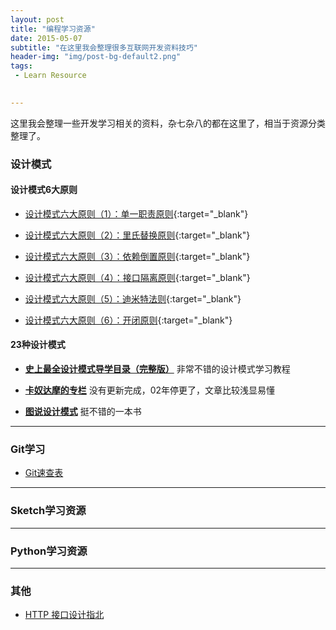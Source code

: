 ```yaml
---
layout: post
title: "编程学习资源"
date: 2015-05-07
subtitle: "在这里我会整理很多互联网开发资料技巧"
header-img: "img/post-bg-default2.png"
tags: 
 - Learn Resource

  
---
```



这里我会整理一些开发学习相关的资料，杂七杂八的都在这里了，相当于资源分类整理了。

### 设计模式  

#### 设计模式6大原则
* [设计模式六大原则（1）：单一职责原则](http://www.importnew.com/15497.html){:target="_blank"}

* [设计模式六大原则（2）：里氏替换原则](http://www.importnew.com/15500.html){:target="_blank"}

* [设计模式六大原则（3）：依赖倒置原则](http://www.importnew.com/15502.html){:target="_blank"}

* [设计模式六大原则（4）：接口隔离原则](http://www.importnew.com/15510.html){:target="_blank"}

* [设计模式六大原则（5）：迪米特法则](http://www.importnew.com/15518.html){:target="_blank"}

* [设计模式六大原则（6）：开闭原则](http://www.importnew.com/15520.html){:target="_blank"}    


#### 23种设计模式


* [**史上最全设计模式导学目录（完整版）**](http://blog.csdn.net/lovelion/article/details/17517213) 非常不错的设计模式学习教程

* [**卡奴达摩的专栏**](http://blog.csdn.net/zhengzhb/article/category/926691/) 没有更新完成，02年停更了，文章比较浅显易懂

* [**图说设计模式**](图说设计模式 "http://design-patterns.readthedocs.org/zh_CN/latest/index.html") 挺不错的一本书 


---


### Git学习
* [Git速查表]({{site.url}}/Git速查表)

---

### Sketch学习资源


---

### Python学习资源

---

### 其他  
* [HTTP 接口设计指北
](https://github.com/bolasblack/http-api-guide)





